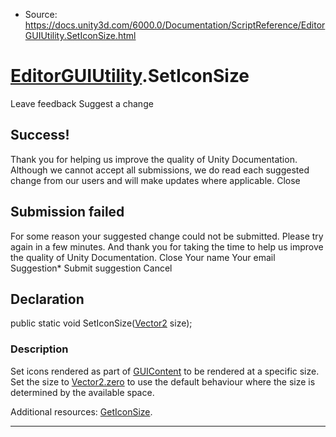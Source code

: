 * Source: https://docs.unity3d.com/6000.0/Documentation/ScriptReference/EditorGUIUtility.SetIconSize.html

#  [EditorGUIUtility](https://docs.unity3d.com/6000.0/Documentation/ScriptReference/EditorGUIUtility.html).SetIconSize
Leave feedback
Suggest a change
## Success!
Thank you for helping us improve the quality of Unity Documentation. Although we cannot accept all submissions, we do read each suggested change from our users and will make updates where applicable.
Close
## Submission failed
For some reason your suggested change could not be submitted. Please <a>try again</a> in a few minutes. And thank you for taking the time to help us improve the quality of Unity Documentation.
Close
Your name Your email Suggestion* Submit suggestion
Cancel
## Declaration
public static void SetIconSize([Vector2](https://docs.unity3d.com/6000.0/Documentation/ScriptReference/Vector2.html) size); 
### Description
Set icons rendered as part of [GUIContent](https://docs.unity3d.com/6000.0/Documentation/ScriptReference/GUIContent.html) to be rendered at a specific size.
Set the size to [Vector2.zero](https://docs.unity3d.com/6000.0/Documentation/ScriptReference/Vector2-zero.html) to use the default behaviour where the size is determined by the available space.  
  
Additional resources: [GetIconSize](https://docs.unity3d.com/6000.0/Documentation/ScriptReference/EditorGUIUtility.GetIconSize.html).
* * *
